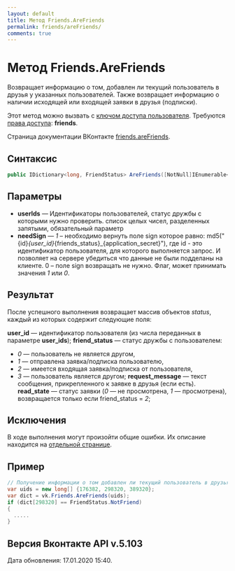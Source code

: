```yaml
---
layout: default
title: Метод Friends.AreFriends
permalink: friends/areFriends/
comments: true
---
```

# Метод Friends.AreFriends
Возвращает информацию о том, добавлен ли текущий пользователь в друзья у указанных пользователей.
Также возвращает информацию о наличии исходящей или входящей заявки в друзья (подписки).

Этот метод можно вызвать с [ключом доступа пользователя](https://vk.com/dev/access_token). Требуются [права доступа](https://vk.com/dev/permissions): **friends**.

Страница документации ВКонтакте [friends.areFriends](https://vk.com/dev/friends.areFriends).

## Синтаксис
``` csharp
public IDictionary<long, FriendStatus> AreFriends([NotNull]IEnumerable<long> userIds, bool? needSign = null)
```

## Параметры
+ **userIds** — Идентификаторы пользователей, статус дружбы с которыми нужно проверить. список целых чисел, разделенных запятыми, обязательный параметр
+ **needSign** — *1* – необходимо вернуть поле sign которое равно: 
md5("{id}_{user_id}_{friends_status}_{application_secret}"), где id - это идентификатор пользователя, для которого выполняется запрос. 
И позволяет на сервере убедиться что данные не были подделаны на клиенте. 
0 – поле sign возвращать не нужно. Флаг, может принимать значения *1* или *0*.

## Результат
После успешного выполнения возвращает массив объектов *status*, каждый из которых содержит следующие поля: 

**user_id** — идентификатор пользователя (из числа переданных в параметре **user_ids**); 
**friend_status** — статус дружбы с пользователем: 
 + *0* — пользователь не является другом,
 + *1* — отправлена заявка/подписка пользователю, 
 + *2* — имеется входящая заявка/подписка от пользователя,
 + *3* — пользователь является другом;
**request_message** — текст сообщения, прикрепленного к заявке в друзья (если есть). 
**read_state** — статус заявки (*0* — не просмотрена, *1* — просмотрена), возвращается только если friend_status = *2*;

## Исключения
В ходе выполнения могут произойти общие ошибки. Их описание находится на [отдельной странице](https://vk.com/dev/errors).

## Пример
```csharp
// Получение информации о том добавлен ли текущий пользователь в друзья у указанных пользователей и проверяет наличие исходящей или входящей заявки в друзья (подписки).
var uids = new long[] {176382, 298320, 389320};
var dict = vk.Friends.AreFriends(uids);
if (dict[298320] == FriendStatus.NotFriend)
{
  .....
}
```

## Версия Вконтакте API v.5.103
Дата обновления: 17.01.2020 15:40.
